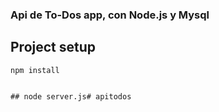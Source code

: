 ### Api de To-Dos app, con Node.js y Mysql

## Project setup
```
npm install


## node server.js# apitodos

